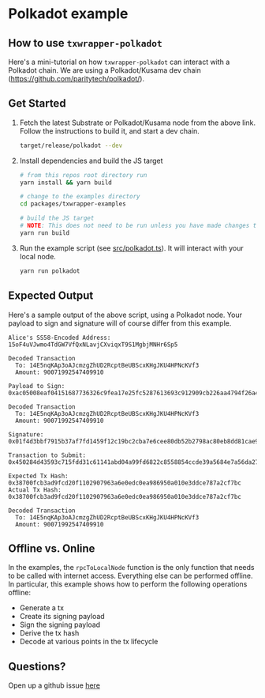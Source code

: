 # Polkadot example

## How to use `txwrapper-polkadot`

Here's a mini-tutorial on how `txwrapper-polkadot` can interact with a Polkadot chain. We are using a Polkadot/Kusama dev chain (https://github.com/paritytech/polkadot/).

## Get Started

1) Fetch the latest Substrate or Polkadot/Kusama node from the above link. Follow the instructions to build it, and start a dev chain.

    ```bash
    target/release/polkadot --dev
    ```

2) Install dependencies and build the JS target

    ```bash
    # from this repos root directory run
    yarn install && yarn build

    # change to the examples directory
    cd packages/txwrapper-examples

    # build the JS target
    # NOTE: This does not need to be run unless you have made changes to the example as the package will already be built via the command that ran from the root directory above.
    yarn run build
    ```

3) Run the example script (see [src/polkadot.ts](src/polkadot.ts)). It will interact with your local node.

    ```bash
    yarn run polkadot
    ```

## Expected Output

Here's a sample output of the above script, using a Polkadot node. Your payload to sign and signature will of course differ from this example.

```
Alice's SS58-Encoded Address: 15oF4uVJwmo4TdGW7VfQxNLavjCXviqxT9S1MgbjMNHr6Sp5

Decoded Transaction
  To: 14E5nqKAp3oAJcmzgZhUD2RcptBeUBScxKHgJKU4HPNcKVf3
  Amount: 90071992547409910

Payload to Sign: 0xac05008eaf04151687736326c9fea17e25fc5287613693c912909cb226aa4794f26a4813f6ffffffffff3f01150000001a00000005000000ddb9934d1ef19d9b1cb1e10857b6e4a24fe6c495d7a8632288235c1412538b84d49fc48791a7363c88217b950bb63b858acd20696237443813af262eb8d0ef2e

Decoded Transaction
  To: 14E5nqKAp3oAJcmzgZhUD2RcptBeUBScxKHgJKU4HPNcKVf3
  Amount: 90071992547409910

Signature: 0x01f4d3bbf7915b37af7fd1459f12c19bc2cba7e6cee80db52b2798ac80eb8dd81cae95d56faae244bf7d7bf53f944c43b22885de53206d1de119f3af036bd06985

Transaction to Submit: 0x450284d43593c715fdd31c61141abd04a99fd6822c8558854ccde39a5684e7a56da27d01f4d3bbf7915b37af7fd1459f12c19bc2cba7e6cee80db52b2798ac80eb8dd81cae95d56faae244bf7d7bf53f944c43b22885de53206d1de119f3af036bd069851500000005008eaf04151687736326c9fea17e25fc5287613693c912909cb226aa4794f26a4813f6ffffffffff3f01

Expected Tx Hash: 0x38700fcb3ad9fcd20f1102907963a6e0edc0ea986950a010e3ddce787a2cf7bc
Actual Tx Hash: 0x38700fcb3ad9fcd20f1102907963a6e0edc0ea986950a010e3ddce787a2cf7bc

Decoded Transaction
  To: 14E5nqKAp3oAJcmzgZhUD2RcptBeUBScxKHgJKU4HPNcKVf3
  Amount: 90071992547409910
```

## Offline vs. Online

In the examples, the `rpcToLocalNode` function is the only function that needs to be called with internet access. Everything else can be performed offline. In particular, this example shows how to perform the following operations offline:

- Generate a tx
- Create its signing payload
- Sign the signing payload
- Derive the tx hash
- Decode at various points in the tx lifecycle

## Questions?

Open up a github issue [here](https://github.com/paritytech/txwrapper-core/issues)
